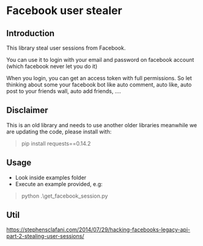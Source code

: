 # Facebook user stealer

## Introduction
This library steal user sessions from Facebook.

You can use it to login with your email and password on facebook account (which facebook never let you do it)

When you login, you can get an access token with full permissions. So let thinking about some your facebook bot like auto comment, auto like, auto post to your friends wall, auto add friends, ....

## Disclaimer

This is an old library and needs to use another older libraries meanwhile we are updating the code, please install with:

> pip install requests==0.14.2

## Usage

* Look inside examples folder
* Execute an example provided, e.g:

> python .\get_facebook_session.py 

## Util
https://stephensclafani.com/2014/07/29/hacking-facebooks-legacy-api-part-2-stealing-user-sessions/
